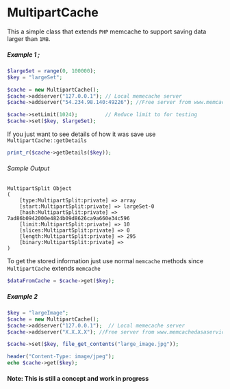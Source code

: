 MultipartCache
==============

This a simple class that extends `PHP` memcache to support saving data larger than `1MB`. 


##### Example 1 ;
```PHP
$largeSet = range(0, 100000);
$key = "largeSet";

$cache = new MultipartCache();
$cache->addserver("127.0.0.1"); // Local memecache server
$cache->addserver("54.234.98.140:49226"); //Free server from www.memcachedasaservice.com

$cache->setLimit(1024); 		// Reduce limit to for testing
$cache->set($key, $largeSet);
```
If you just want to see details of how it was save use `MultipartCache::getDetails`

```PHP
print_r($cache->getDetails($key));
```

###### Sample Output 

	MultipartSplit Object
	(
	    [type:MultipartSplit:private] => array
	    [start:MultipartSplit:private] => largeSet-0
	    [hash:MultipartSplit:private] => 7ad86b0942000e4824b09d8626ca9a660e34c596
	    [limit:MultipartSplit:private] => 10
	    [slices:MultipartSplit:private] => 0
	    [length:MultipartSplit:private] => 295
	    [binary:MultipartSplit:private] => 
	)
	
	
	
To get the stored information just use normal `memcache` methods since `MultipartCache` extends `memcache`

```PHP
$dataFromCache = $cache->get($key);
```

##### Example 2

```PHP
$key = "largeImage";
$cache = new MultipartCache();
$cache->addserver("127.0.0.1");  // Local memecache server
$cache->addserver("X.X.X.X"); //Free server from www.memcachedasaservice.com

$cache->set($key, file_get_contents("large_image.jpg"));

header("Content-Type: image/jpeg");
echo $cache->get($key);
```


#### Note: This is still a concept and work in progress